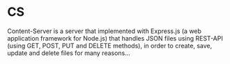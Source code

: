 # CS
Content-Server is a server that implemented with Express.js (a web application framework for Node.js) that handles JSON files using REST-API (using GET, POST, PUT and DELETE methods), in order to create, save, update and delete files for many reasons...
